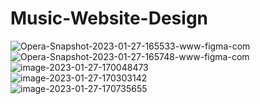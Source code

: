 # Music-Website-Design
<img src="https://i.ibb.co/tcpK9TK/Opera-Snapshot-2023-01-27-165533-www-figma-com.png" alt="Opera-Snapshot-2023-01-27-165533-www-figma-com" border="0">
<br>
<a><img src="https://i.ibb.co/zQfzBZf/Opera-Snapshot-2023-01-27-165748-www-figma-com.png" alt="Opera-Snapshot-2023-01-27-165748-www-figma-com" border="0"></a>
<br>
<a><img src="https://i.ibb.co/Wp21vpg/image-2023-01-27-170048473.png" alt="image-2023-01-27-170048473" border="0"></a>
<br>
<a><img src="https://i.ibb.co/pdptScJ/image-2023-01-27-170303142.png" alt="image-2023-01-27-170303142" border="0"></a>
<br>
<a><img src="https://i.ibb.co/nw0rqxW/image-2023-01-27-170735655.png" alt="image-2023-01-27-170735655" border="0"></a>

